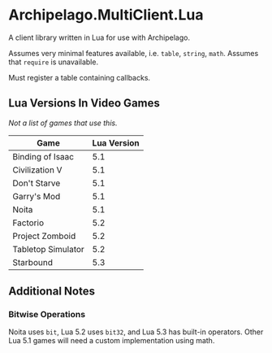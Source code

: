 # Archipelago.MultiClient.Lua
A client library written in Lua for use with Archipelago.

Assumes very minimal features available, i.e. `table`, `string`, `math`. Assumes that `require` is unavailable.

Must register a table containing callbacks.

## Lua Versions In Video Games
*Not a list of games that use this.*

| Game               | Lua Version |
| ------------------ | ----------- |
| Binding of Isaac   | 5.1         |
| Civilization V     | 5.1         |
| Don't Starve       | 5.1         |
| Garry's Mod        | 5.1         |
| Noita              | 5.1         |
| Factorio           | 5.2         |
| Project Zomboid    | 5.2         |
| Tabletop Simulator | 5.2         |
| Starbound          | 5.3         |


## Additional Notes
### Bitwise Operations
Noita uses `bit`, Lua 5.2 uses `bit32`, and Lua 5.3 has built-in operators. Other Lua 5.1 games will need a custom
implementation using math.
